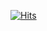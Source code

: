 [![Hits](https://hits.seeyoufarm.com/api/count/incr/badge.svg?url=https%3A%2F%2Fgithub.com%2Fdsc-jiit-128%2FDSC-site&count_bg=%233D58C8&title_bg=%23555555&icon=&icon_color=%23E7E7E7&title=smash&edge_flat=false)](https://hits.seeyoufarm.com)
